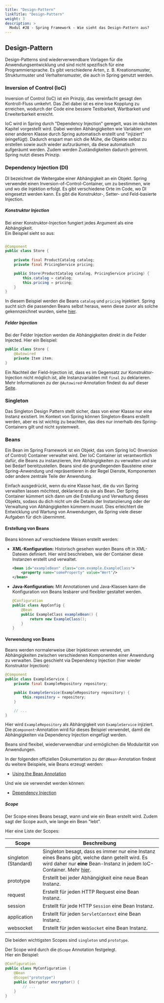 ```yaml
---
title: "Design-Pattern"
linkTitle: "Design-Pattern"
weight: 3
description: >
  Modul #J8 - Spring Framework - Wie sieht das Design-Pattern aus?
---
```


## Design-Pattern

Design-Patterns sind wiederverwendbare Vorlagen für die Anwendungsentwicklung und sind nicht spezifisch für eine
Programmiersprache. Es gibt verschiedene Arten, z. B. Kreationsmuster, Strukturmuster und Verhaltensmuster, die auch in
Spring genutzt werden.

### Inversion of Control (IoC)

Inversion of Control (IoC) ist ein Prinzip, das vereinfacht gesagt den Kontroll-Fluss umkehrt.
Das Ziel dabei ist es eine lose Kopplung zu erreichen, wodurch der Code eine bessere Testbarkeit,
Wartbarkeit und Erweiterbarkeit erreicht.

IoC wird in Spring durch "Dependency Injection" geregelt, was im nächsten Kapitel vorgestellt wird.
Dabei werden Abhängigkeiten wie Variablen von einer anderen Klasse durch Spring automatisch erstellt und "injiziert" (eingefügt).
Dadurch erspart man sich die Mühe, die Objekte selbst zu erstellen sowie auch wieder aufzuräumen, da diese automatisch aufgeräumt werden.
Zudem werden Zuständigkeiten dadurch getrennt. Spring nutzt dieses Prinzip.

### Dependency Injection (DI)

DI bezeichnet die Weitergabe einer Abhängigkeit an ein Objekt. Spring verwendet einen Inversion-of-Control-Container,
um zu bestimmen, wie und wo die Injektion erfolgt. Es gibt verschiedene Orte im Code, wo DI eingesetzt werden kann.
Es gibt die Konstruktor-, Setter- und Feld-basierte Injection.

##### Konstruktor Injection

Bei einer Konstruktor-Injection fungiert jedes Argument als eine Abhängigkeit.  
Ein Beispiel sieht so aus:

```java

@Component
public class Store {
    
    private final ProductCatalog catalog;
    private final PricingService pricing;

    public Store(ProductCatalog catalog, PricingService pricing) {
        this.catalog = catalog;
        this.pricing = pricing;
    }
}
```

In diesem Beispiel werden die Beans `catalog` und `pricing` injektiert. Spring sucht sich die passenden Beans selbst heraus, wenn diese
zuvor als solche gekennzeichnet wurden, siehe [hier](#beans).

##### Felder Injection

Bei der Felder Injection werden die Abhängigkeiten direkt in die Felder Injected.
Hier ein Beispiel:

```java
public class Store {
    @Autowired
    private Item item;
}
```

Ein Nachteil der Field-Injection ist, dass es im Gegensatz zur Konstruktor-Injection nicht möglich ist,
alle Instanzvariablen mit `final` zu deklarieren. Mehr Informationen zu der `@Autowired`-Annotation findest du auf dieser [Seite](05_annotationen.md).

### Singleton

Das Singleton Design Pattern stellt sicher, dass von einer Klasse nur eine Instanz existiert. Im Kontext von Spring
können Singleton-Beans erstellt werden, aber es ist wichtig zu beachten, das dies nur innerhalb des Spring-Containers
gilt und nicht systemweit.

### Beans

Ein Bean im Spring Framework ist ein Objekt, das vom Spring IoC (Inversion of Control) Container verwaltet wird.
Der IoC Container ist verantwortlich dafür, die Beans zu instanziieren, ihre Abhängigkeiten zu verwalten und sie
bei Bedarf bereitzustellen. Beans sind die grundlegenden Bausteine einer Spring-Anwendung und repräsentieren in der Regel Dienste,
Komponenten oder andere zentrale Teile der Anwendung.

Einfach ausgedrückt, wenn du eine Klasse hast, die du von Spring verwalten lassen möchtest, deklarierst du sie als Bean.
Der Spring Container kümmert sich dann um die Erstellung und Verwaltung dieses Objekts, sodass du dich nicht um die Details
der Instanziierung oder der Verwaltung von Abhängigkeiten kümmern musst. Dies erleichtert die Entwicklung und Wartung von Anwendungen,
da Spring viele dieser Aufgaben für dich übernimmt.

#### Erstellung von Beans

Beans können auf verschiedene Weisen erstellt werden:

- **XML-Konfiguration:** Historisch gesehen wurden Beans oft in XML-Dateien definiert. Hier wird beschrieben, wie der Container diese Instanzen erstellt und verwaltet.

  ```xml
  <bean id="exampleBean" class="com.example.ExampleClass">
      <property name="someProperty" value="Wert"/>
  </bean>
  ```

- **Java-Konfiguration:** Mit Annotationen und Java-Klassen kann die Konfiguration von Beans lesbarer und flexibler gestaltet werden.

  ```java
  @Configuration
  public class AppConfig {
      @Bean
      public ExampleClass exampleBean() {
          return new ExampleClass();
      }
  }
  ```

#### Verwendung von Beans

Beans werden normalerweise über Injektionen verwendet, um Abhängigkeiten zwischen verschiedenen Komponenten einer
Anwendung zu verwalten. Dies geschieht via Dependency Injection (hier wieder Konstruktor Injection):

```java
@Component
public class ExampleService {
    private final ExampleRepository repository;

    public ExampleService(ExampleRepository repository) {
        this.repository = repository;
    }

    // ...
}
```

Hier wird `ExampleRepository` als Abhängigkeit von `ExampleService` injiziert. Die `@Component`-Annotation wird für dieses Beispiel verwendet, damit die Abhängigkeiten via Dependency Injection eingefügt werden.

Beans sind flexibel, wiederverwendbar und ermöglichen die Modularität von Anwendungen.

In der folgenden offiziellen Dokumentation zu der `@Bean`-Annotation findest du weitere Beispiele, wie Beans erzeugt werden:

- [Using the Bean Annotation](https://docs.spring.io/spring-framework/docs/current/reference/html/core.html#beans-java-bean-annotation)

Und wie sie verwendet werden können:

- [Dependency Injection](https://docs.spring.io/spring-framework/reference/core/beans/dependencies/factory-collaborators.html)

##### Scope

Der Scope eines Beans besagt, wann und wie ein Bean erstellt wird. Zudem sagt der Scope auch, wie lange ein Bean "lebt".

Hier eine Liste der Scopes:

| Scope                | Beschreibung                                                                                                                                                                          |
| -------------------- | ------------------------------------------------------------------------------------------------------------------------------------------------------------------------------------- |
| singleton (Standard) | Singleton besagt, dass es immer nur eine Instanz eines Beans gibt, welche dann geteilt wird. Es wird daher nur **eine** Bean-Instanz in jedem IoC-Container. Mehr [hier](#singleton). |
| prototype            | Erstellt bei jeder Abhängigkeit eine neue Bean Instanz.                                                                                                                               |
| request              | Erstellt für jeden HTTP Request eine Bean Instanz.                                                                                                                                    |
| session              | Erstellt für jede HTTP `Session` eine Bean Instanz.                                                                                                                                   |
| application          | Erstellt für jeden `ServletContext` eine Bean Instanz.                                                                                                                                |
| websocket            | Erstellt für jeden `WebSocket` eine Bean Instanz.                                                                                                                                     |

Die beiden wichtigsten Scopes sind `singleton` und `prototype`.

Der Scope wird durch die `@Scope` Annotation festgelegt.  
Hier ein Beispiel:

```java
@Configuration
public class MyConfiguration {
    @Bean
    @Scope("prototype")
    public Encryptor encryptor() {
        // ...
    }
}
```
